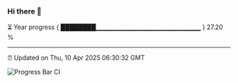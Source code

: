 ### Hi there 👋

⏳ Year progress { ████████▁▁▁▁▁▁▁▁▁▁▁▁▁▁▁▁▁▁▁▁▁▁ } 27.20 %

---

⏰ Updated on Thu, 10 Apr 2025 06:30:32 GMT

![Progress Bar CI](https://github.com/liununu/liununu/workflows/Progress%20Bar%20CI/badge.svg)
